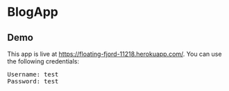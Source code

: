 # BlogApp

## Demo
This app is live at https://floating-fjord-11218.herokuapp.com/. You can use the following credentials:

<pre>
Username: test
Password: test
</pre>

